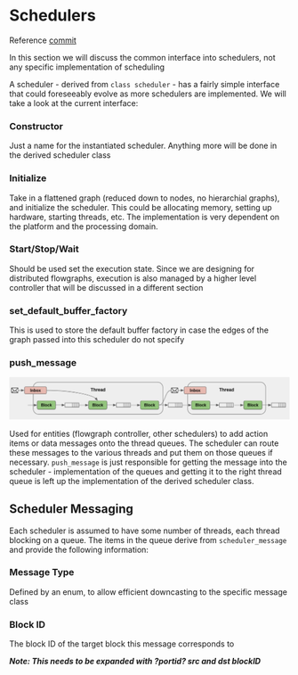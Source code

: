 # Schedulers

Reference [commit](https://github.com/gnuradio/newsched/commit/f008524aa786270519faefb409a611c3367994be)

In this section we will discuss the common interface into schedulers, not any specific implementation of scheduling

A scheduler - derived from `class scheduler` - has a fairly simple interface that could foreseeably evolve as more schedulers are implemented.  We will take a look at the current interface:

### Constructor
Just a name for the instantiated scheduler.  Anything more will be done in the derived scheduler class

### Initialize
Take in a flattened graph (reduced down to nodes, no hierarchial graphs), and initialize the scheduler.  This could be allocating memory, setting up hardware, starting threads, etc.  The implementation is very dependent on the platform and the processing domain.  

### Start/Stop/Wait
Should be used set the execution state.  Since we are designing for distributed flowgraphs, execution is also managed by a higher level controller that will be discussed in a different section

### set_default_buffer_factory
This is used to store the default buffer factory in case the edges of the graph passed into this scheduler do not specify

### push_message
![Single Actor Model](images/thread_queue.png)

Used for entities (flowgraph controller, other schedulers) to add action items or data messages onto the thread queues.  The scheduler can route these messages to the various threads and put them on those queues if necessary.  `push_message` is just responsible for getting the message into the scheduler - implementation of the queues and getting it to the right thread queue is left up the implementation of the derived scheduler class.

## Scheduler Messaging

Each scheduler is assumed to have some number of threads, each thread blocking on a queue.  The items in the queue derive from `scheduler_message` and provide the following information:

### Message Type
Defined by an enum, to allow efficient downcasting to the specific message class

### Block ID
The block ID of the target block this message corresponds to

***Note: This needs to be expanded with ?portid? src and dst blockID*** 



